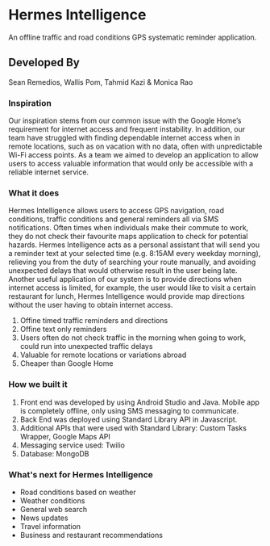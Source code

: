 # Hermes Intelligence

An offline traffic and road conditions GPS systematic reminder application.

## Developed By

Sean Remedios, Wallis Pom, Tahmid Kazi & Monica Rao

### Inspiration

Our inspiration stems from our common issue with the Google Home’s requirement for internet access and frequent instability. In addition, our team have struggled with finding dependable internet access when in remote locations, such as on vacation with no data, often with unpredictable Wi-Fi access points. As a team we aimed to develop an application to allow users to access valuable information that would only be accessible with a reliable internet service. 

### What it does

Hermes Intelligence allows users to access GPS navigation, road conditions, traffic conditions and general reminders all via SMS notifications. Often times when individuals make their commute to work, they do not check their favourite maps application to check for potential hazards. Hermes Intelligence acts as a personal assistant that will send you a reminder text at your selected time (e.g. 8:15AM every weekday morning), relieving you from the duty of searching your route manually, and avoiding unexpected delays that would otherwise result in the user being late. Another useful application of our system is to provide directions when internet access is limited, for example, the user would like to visit a certain restaurant for lunch, Hermes Intelligence would provide map directions without the user having to obtain internet access. 

1. Offine timed traffic reminders and directions
2. Offine text only reminders
3. Users often do not check traffic in the morning when going to work, could run into unexpected traffic delays
4. Valuable for remote locations or variations abroad
5. Cheaper than Google Home

### How we built it 

1. Front end was developed by using Android Studio and Java. Mobile app is completely offline, only using SMS messaging to communicate. 
2. Back End was deployed using Standard Library API in Javascript.
3. Additional APIs that were used with Standard Library: Custom Tasks Wrapper, Google Maps API
4. Messaging service used: Twilio
5. Database: MongoDB

### What's next for Hermes Intelligence

- Road conditions based on weather
- Weather conditions
- General web search
- News updates
- Travel information
- Business and restaurant recommendations



